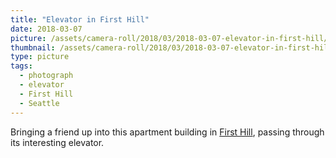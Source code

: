 ```yaml
---
title: "Elevator in First Hill"
date: 2018-03-07
picture: /assets/camera-roll/2018/03/2018-03-07-elevator-in-first-hill/20180308_025630443_iOS.jpg
thumbnail: /assets/camera-roll/2018/03/2018-03-07-elevator-in-first-hill/20180308_025630443_iOS-thumbnail.jpg
type: picture
tags:
  - photograph  
  - elevator
  - First Hill
  - Seattle
---
```

Bringing a friend up into this apartment building in [First Hill](/first-hill/), passing through its interesting elevator.
